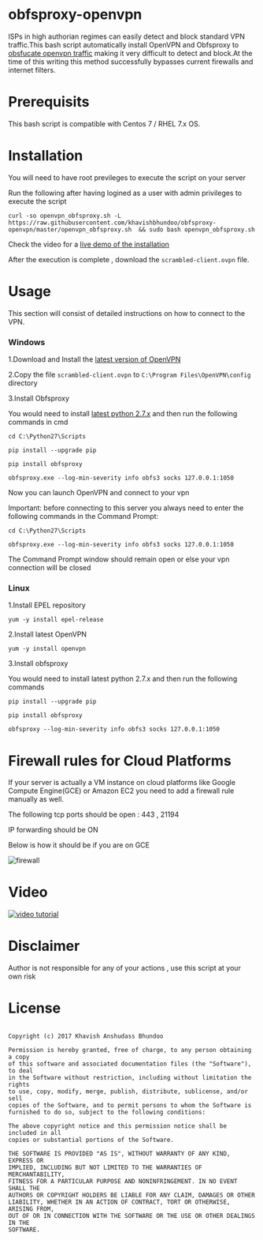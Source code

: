 # obfsproxy-openvpn
ISPs in high authorian regimes  can easily detect and block standard VPN traffic.This bash script automatically install OpenVPN and  Obfsproxy to [obsfucate openvpn traffic](https://community.openvpn.net/openvpn/wiki/TrafficObfuscation) making it very difficult to detect and block.At the time of this writing this method successfully bypasses current firewalls and internet filters.

# Prerequisits
This bash script is compatible with Centos 7 / RHEL 7.x OS. 

# Installation

You will need to have root previleges to execute the script on your server

Run the following after having logined as a user with admin privileges to execute the script

`curl -so openvpn_obfsproxy.sh -L  https://raw.githubusercontent.com/khavishbhundoo/obfsproxy-openvpn/master/openvpn_obfsproxy.sh  && sudo bash openvpn_obfsproxy.sh`

Check the video for a [live demo of the installation](https://github.com/khavishbhundoo/obfsproxy-openvpn/#video) 

After the execution is complete , download the `scrambled-client.ovpn` file.

# Usage
This section will consist of detailed instructions on how to connect to the VPN.

### Windows
1.Download and Install the [latest version of OpenVPN](https://openvpn.net/index.php/open-source/downloads.html)

2.Copy the file `scrambled-client.ovpn` to `C:\Program Files\OpenVPN\config` directory

3.Install Obfsproxy

You would need to install [latest python 2.7.x](https://www.python.org/downloads/) and then run the following commands in cmd

`cd C:\Python27\Scripts` 

`pip install --upgrade pip` 

`pip install obfsproxy` 

`obfsproxy.exe --log-min-severity info obfs3 socks 127.0.0.1:1050`

Now you can launch OpenVPN and connect to your vpn

Important: before connecting to this server you always need to enter the following commands in the Command Prompt:

`cd C:\Python27\Scripts`

`obfsproxy.exe --log-min-severity info obfs3 socks 127.0.0.1:1050`

The Command Prompt window should remain open or else your vpn connection will be closed

### Linux

1.Install EPEL repository

`yum -y install epel-release`

2.Install latest OpenVPN

`yum -y install openvpn` 

3.Install obfsproxy

You would need to install latest python 2.7.x and then run the following commands

`pip install --upgrade pip` 

`pip install obfsproxy` 
 
`obfsproxy --log-min-severity info obfs3 socks 127.0.0.1:1050`

# Firewall rules for Cloud Platforms

If your server is actually a VM instance on cloud platforms like Google Compute Engine(GCE) or Amazon EC2 you need to add a firewall rule manually as well.

The following tcp ports should be open : 443 , 21194

IP forwarding should be ON

Below is how it should be if you are on GCE

![firewall](https://github.com/khavishbhundoo/obfsproxy-openvpn/blob/master/firewalld.png)



# Video
[![video tutorial](https://img.youtube.com/vi/TVCSlfjnVTM/0.jpg)](https://www.youtube.com/watch?v=TVCSlfjnVTM)


# Disclaimer
Author is not responsible for any of your actions , use this script at your own risk

# License

```MIT License

Copyright (c) 2017 Khavish Anshudass Bhundoo

Permission is hereby granted, free of charge, to any person obtaining a copy
of this software and associated documentation files (the "Software"), to deal
in the Software without restriction, including without limitation the rights
to use, copy, modify, merge, publish, distribute, sublicense, and/or sell
copies of the Software, and to permit persons to whom the Software is
furnished to do so, subject to the following conditions:

The above copyright notice and this permission notice shall be included in all
copies or substantial portions of the Software.

THE SOFTWARE IS PROVIDED "AS IS", WITHOUT WARRANTY OF ANY KIND, EXPRESS OR
IMPLIED, INCLUDING BUT NOT LIMITED TO THE WARRANTIES OF MERCHANTABILITY,
FITNESS FOR A PARTICULAR PURPOSE AND NONINFRINGEMENT. IN NO EVENT SHALL THE
AUTHORS OR COPYRIGHT HOLDERS BE LIABLE FOR ANY CLAIM, DAMAGES OR OTHER
LIABILITY, WHETHER IN AN ACTION OF CONTRACT, TORT OR OTHERWISE, ARISING FROM,
OUT OF OR IN CONNECTION WITH THE SOFTWARE OR THE USE OR OTHER DEALINGS IN THE
SOFTWARE.
```
